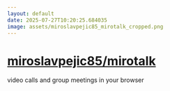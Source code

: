 ```yaml
---
layout: default
date: 2025-07-27T10:20:25.684035
image: assets/miroslavpejic85_mirotalk_cropped.png
---
```


# [miroslavpejic85/mirotalk](https://github.com/miroslavpejic85/mirotalk)

video calls and group meetings in your browser
